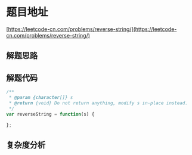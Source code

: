 # 题目地址

[https://leetcode-cn.com/problems/reverse-string/](https://leetcode-cn.com/problems/reverse-string/)

## 解题思路

## 解题代码

```js
/**
 * @param {character[]} s
 * @return {void} Do not return anything, modify s in-place instead.
 */
var reverseString = function(s) {

};
```

## 复杂度分析
